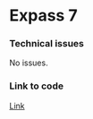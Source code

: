 # Expass 7
### Technical issues
No issues.

### Link to code
[Link](https://github.com/theodornk/dat250_expass7)
